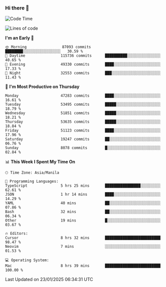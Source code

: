 ### Hi there 👋

<!--START_SECTION:waka-->
![Code Time](http://img.shields.io/badge/Code%20Time-5%2C794%20hrs%203%20mins-blue)

![Lines of code](https://img.shields.io/badge/From%20Hello%20World%20I%27ve%20Written-114.2%20million%20lines%20of%20code-blue)

**I'm an Early 🐤** 

```text
🌞 Morning                87093 commits       ████████░░░░░░░░░░░░░░░░░   30.59 % 
🌆 Daytime                115736 commits      ██████████░░░░░░░░░░░░░░░   40.65 % 
🌃 Evening                49330 commits       ████░░░░░░░░░░░░░░░░░░░░░   17.33 % 
🌙 Night                  32553 commits       ███░░░░░░░░░░░░░░░░░░░░░░   11.43 % 
```
📅 **I'm Most Productive on Thursday** 

```text
Monday                   47283 commits       ████░░░░░░░░░░░░░░░░░░░░░   16.61 % 
Tuesday                  53495 commits       █████░░░░░░░░░░░░░░░░░░░░   18.79 % 
Wednesday                51851 commits       █████░░░░░░░░░░░░░░░░░░░░   18.21 % 
Thursday                 53635 commits       █████░░░░░░░░░░░░░░░░░░░░   18.84 % 
Friday                   51123 commits       ████░░░░░░░░░░░░░░░░░░░░░   17.96 % 
Saturday                 19247 commits       ██░░░░░░░░░░░░░░░░░░░░░░░   06.76 % 
Sunday                   8078 commits        █░░░░░░░░░░░░░░░░░░░░░░░░   02.84 % 
```


📊 **This Week I Spent My Time On** 

```text
🕑︎ Time Zone: Asia/Manila

💬 Programming Languages: 
TypeScript               5 hrs 25 mins       ████████████████░░░░░░░░░   62.61 % 
JSON                     1 hr 14 mins        ████░░░░░░░░░░░░░░░░░░░░░   14.29 % 
YAML                     40 mins             ██░░░░░░░░░░░░░░░░░░░░░░░   07.86 % 
Bash                     32 mins             ██░░░░░░░░░░░░░░░░░░░░░░░   06.34 % 
Other                    19 mins             █░░░░░░░░░░░░░░░░░░░░░░░░   03.67 % 

🔥 Editors: 
Cursor                   8 hrs 32 mins       █████████████████████████   98.47 % 
Neovim                   7 mins              ░░░░░░░░░░░░░░░░░░░░░░░░░   01.53 % 

💻 Operating System: 
Mac                      8 hrs 39 mins       █████████████████████████   100.00 % 
```


 Last Updated on 23/01/2025 06:34:31 UTC
<!--END_SECTION:waka-->


<!--
**rad182/rad182** is a ✨ _special_ ✨ repository because its `README.md` (this file) appears on your GitHub profile.

Here are some ideas to get you started:

- 🔭 I’m currently working on ...
- 🌱 I’m currently learning ...
- 👯 I’m looking to collaborate on ...
- 🤔 I’m looking for help with ...
- 💬 Ask me about ...
- 📫 How to reach me: ...
- 😄 Pronouns: ...
- ⚡ Fun fact: ...
-->
